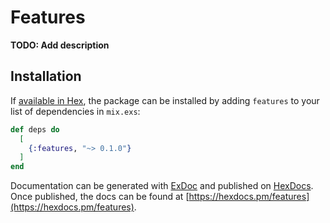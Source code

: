 # Features

**TODO: Add description**

## Installation

If [available in Hex](https://hex.pm/docs/publish), the package can be installed
by adding `features` to your list of dependencies in `mix.exs`:

```elixir
def deps do
  [
    {:features, "~> 0.1.0"}
  ]
end
```

Documentation can be generated with [ExDoc](https://github.com/elixir-lang/ex_doc)
and published on [HexDocs](https://hexdocs.pm). Once published, the docs can
be found at [https://hexdocs.pm/features](https://hexdocs.pm/features).

